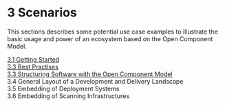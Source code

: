 # 3 Scenarios

This sections describes some potential use case examples to illustrate
the basic usage and power of an ecosystem based on the Open Component Model.

[3.1 Getting Started](getting-started/README.md)<br>
[3.3 Best Practises](getting-started/best-practices.md)<br>
[3.3 Structuring Software with the Open Component Model](structuring/README.md)<br>
3.4 General Layout of a Development and Delivery Landscape<br>
3.5 Embedding of Deployment Systems<br>
3.6 Embedding of Scanning Infrastructures<br>